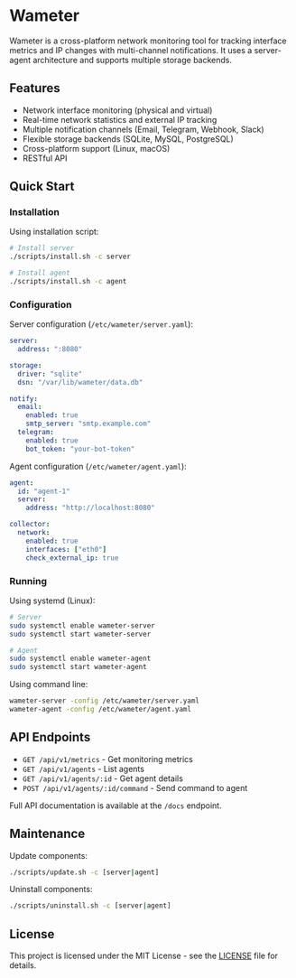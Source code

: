 # Wameter

Wameter is a cross-platform network monitoring tool for tracking interface metrics and IP changes with multi-channel
notifications. It uses a server-agent architecture and supports multiple storage backends.

## Features

- Network interface monitoring (physical and virtual)
- Real-time network statistics and external IP tracking
- Multiple notification channels (Email, Telegram, Webhook, Slack)
- Flexible storage backends (SQLite, MySQL, PostgreSQL)
- Cross-platform support (Linux, macOS)
- RESTful API

## Quick Start

### Installation

Using installation script:

```bash
# Install server
./scripts/install.sh -c server

# Install agent
./scripts/install.sh -c agent
```

### Configuration

Server configuration (`/etc/wameter/server.yaml`):

```yaml
server:
  address: ":8080"

storage:
  driver: "sqlite"
  dsn: "/var/lib/wameter/data.db"

notify:
  email:
    enabled: true
    smtp_server: "smtp.example.com"
  telegram:
    enabled: true
    bot_token: "your-bot-token"
```

Agent configuration (`/etc/wameter/agent.yaml`):

```yaml
agent:
  id: "agent-1"
  server:
    address: "http://localhost:8080"

collector:
  network:
    enabled: true
    interfaces: ["eth0"]
    check_external_ip: true
```

### Running

Using systemd (Linux):

```bash
# Server
sudo systemctl enable wameter-server
sudo systemctl start wameter-server

# Agent
sudo systemctl enable wameter-agent
sudo systemctl start wameter-agent
```

Using command line:

```bash
wameter-server -config /etc/wameter/server.yaml
wameter-agent -config /etc/wameter/agent.yaml
```

## API Endpoints

- `GET /api/v1/metrics` - Get monitoring metrics
- `GET /api/v1/agents` - List agents
- `GET /api/v1/agents/:id` - Get agent details
- `POST /api/v1/agents/:id/command` - Send command to agent

Full API documentation is available at the `/docs` endpoint.

## Maintenance

Update components:

```bash
./scripts/update.sh -c [server|agent]
```

Uninstall components:

```bash
./scripts/uninstall.sh -c [server|agent]
```

## License

This project is licensed under the MIT License - see the [LICENSE](LICENSE) file for details.
